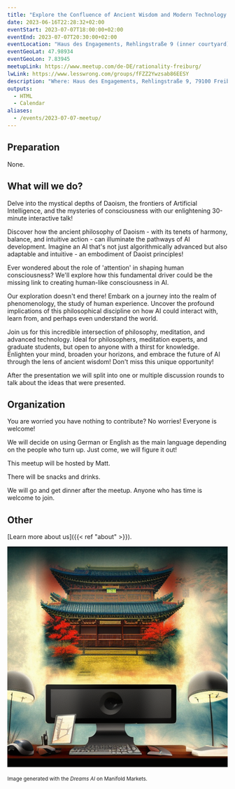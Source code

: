 ```yaml
---
title: "Explore the Confluence of Ancient Wisdom and Modern Technology!"
date: 2023-06-16T22:28:32+02:00
eventStart: 2023-07-07T18:00:00+02:00
eventEnd: 2023-07-07T20:30:00+02:00
eventLocation: "Haus des Engagements, Rehlingstraße 9 (inner courtyard), 79100 Freiburg"
eventGeoLat: 47.98934
eventGeoLon: 7.83945
meetupLink: https://www.meetup.com/de-DE/rationality-freiburg/
lwLink: https://www.lesswrong.com/groups/fFZZ2Ywzsab86EESY
description: "Where: Haus des Engagements, Rehlingstraße 9, 79100 Freiburg. When: Friday, July 7th 2023 at 18:00 hours CEST."
outputs:
  - HTML
  - Calendar
aliases:
  - /events/2023-07-07-meetup/
---
```


## Preparation

None.


## What will we do?

Delve into the mystical depths of Daoism, the frontiers of Artificial
Intelligence, and the mysteries of consciousness with our enlightening
30-minute interactive talk!

Discover how the ancient philosophy of Daoism - with its tenets of harmony,
balance, and intuitive action - can illuminate the pathways of AI development.
Imagine an AI that's not just algorithmically advanced but also adaptable and
intuitive - an embodiment of Daoist principles!

Ever wondered about the role of 'attention' in shaping human consciousness?
We'll explore how this fundamental driver could be the missing link to creating
human-like consciousness in AI. 

Our exploration doesn't end there! Embark on a journey into the realm of
phenomenology, the study of human experience. Uncover the profound implications
of this philosophical discipline on how AI could interact with, learn from, and
perhaps even understand the world.

Join us for this incredible intersection of philosophy, meditation, and
advanced technology. Ideal for philosophers, meditation experts, and graduate
students, but open to anyone with a thirst for knowledge. Enlighten your mind,
broaden your horizons, and embrace the future of AI through the lens of ancient
wisdom! Don't miss this unique opportunity!

After the presentation we will split into one or multiple discussion rounds to
talk about the ideas that were presented.


## Organization

You are worried you have nothing to contribute? No worries! Everyone is
welcome!

We will decide on using German or English as the main language depending on the
people who turn up. Just come, we will figure it out!

This meetup will be hosted by Matt.

There will be snacks and drinks.

We will go and get dinner after the meetup. Anyone who has time is welcome to
join.


## Other

[Learn more about us]({{< ref "about" >}}).

![Daoism and technology](cover.png "Daoism and technology")

<small>Image generated with the _Dreams AI_ on Manifold Markets.</small>
